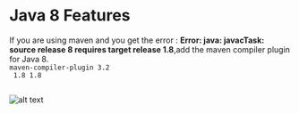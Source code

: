 # Java 8 Features

If you are using maven and you get the error : **Error: java: javacTask: source release 8 requires target release 1.8**,add the maven compiler plugin for Java 8.
<code>
<build>
    <plugins>
        <plugin>
            <artifactId>maven-compiler-plugin</artifactId>
            <version>3.2</version>
            <configuration>
                <source>1.8</source>
                <target>1.8</target>
            </configuration>
        </plugin>
    </plugins>
</build>
</code>


![alt text](https://github.com/kanke/java8Features/src/common/images/maven-errror.png "Logo Title Text 1")
